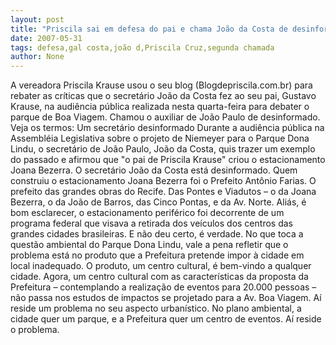 ```yaml
---
layout: post
title: "Priscila sai em defesa do pai e chama João da Costa de desinformado"
date: 2007-05-31
tags: defesa,gal costa,joão d,Priscila Cruz,segunda chamada
author: None
---
```

A vereadora Priscila Krause usou o seu blog (Blogdepriscila.com.br) para rebater as cr&iacute;ticas que o secret&aacute;rio Jo&atilde;o da Costa fez ao seu pai, Gustavo Krause, na audi&ecirc;ncia p&uacute;blica realizada nesta quarta-feira para debater o parque de Boa Viagem. Chamou o auxiliar de Jo&atilde;o Paulo de desinformado.
Veja os termos:
Um secret&aacute;rio desinformado
Durante a audi&ecirc;ncia p&uacute;blica na Assembl&eacute;ia Legislativa sobre o projeto de Niemeyer para o Parque Dona Lindu, o secret&aacute;rio de Jo&atilde;o Paulo, Jo&atilde;o da Costa, quis trazer um exemplo do passado e afirmou que &quot;o pai de Priscila Krause&quot; criou o estacionamento Joana Bezerra. 
O secret&aacute;rio Jo&atilde;o da Costa est&aacute; desinformado. Quem construiu o estacionamento Joana Bezerra foi o Prefeito Ant&ocirc;nio Farias. O prefeito das grandes obras do Recife. Das Pontes e Viadutos &ndash; o da Joana Bezerra, o da Jo&atilde;o de Barros, das Cinco Pontas, e da Av. Norte. Ali&aacute;s, &eacute; bom esclarecer, o estacionamento perif&eacute;rico foi decorrente de um programa federal que visava a retirada dos ve&iacute;culos dos centros das grandes cidades brasileiras. E n&atilde;o deu certo, &eacute; verdade.
No que toca a quest&atilde;o ambiental do Parque Dona Lindu, vale a pena refletir que o problema est&aacute; no produto que a Prefeitura pretende impor &agrave; cidade em local inadequado. O produto, um centro cultural, &eacute; bem-vindo a qualquer cidade. Agora, um centro cultural com as caracter&iacute;sticas da proposta da Prefeitura &ndash; contemplando a realiza&ccedil;&atilde;o de eventos para 20.000 pessoas &ndash; n&atilde;o passa nos estudos de impactos se projetado para a Av. Boa Viagem. A&iacute; reside um problema no seu aspecto urban&iacute;stico. No plano ambiental, a cidade quer um parque, e a Prefeitura quer um centro de eventos. A&iacute; reside o problema. 